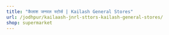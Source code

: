 ```yaml
---
title: "कैलाश जनरल स्टोर्स | Kailash General Stores"
url: /jodhpur/kailaash-jnrl-sttors-kailash-general-stores/
shop: supermarket
---
```

